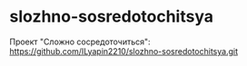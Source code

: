 # slozhno-sosredotochitsya
Проект "Сложно сосредоточиться": https://github.com/ILyapin2210/slozhno-sosredotochitsya.git
